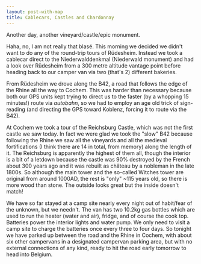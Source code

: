 ```yaml
---
layout: post-with-map
title: Cablecars, Castles and Chardonnay
---
```


<p class="intro"><span class="dropcap">A</span>nother day, another vineyard/castle/epic monument.</p>

Haha, no, I am not really that blasé. This morning we decided we didn't want to do any of the round-trip tours of Rüdesheim. Instead we took a cablecar direct to the Niederwalddenkmal (Niederwald monument) and had a look over Rüdesheim from a 300 metre altitude vantage point before heading back to our camper van via two (that's 2) different bakeries.

From Rüdesheim we drove along the B42, a road that follows the edge of the Rhine all the way to Cochem. This was harder than necessary because both our GPS units kept trying to direct us to the faster (by a whopping 15 minutes!) route via <em>autobahn</em>, so we had to employ an age old trick of sign-reading (and directing the GPS toward Koblenz, forcing it to route via the B42).

At Cochem we took a tour of the Reichsburg Castle, which was not the first castle we saw today. In fact we were glad we took the "slow" B42 because following the Rhine we saw all the vineyards and all the medieval fortifications (I think there are 14 in total, from memory) along the length of it. The Reichsburg is apparently the highest of them all, though the interior is a bit of a letdown because the castle was 90% destroyed by the French about 300 years ago and it was rebuilt as château by a nobleman in the late 1800s. So although the main tower and the so-called Witches tower are original from around 1000AD, the rest is "only" ~115 years old, so there is more wood than stone. The outside looks great but the inside doesn't match!

We have so far stayed at a camp site nearly every night out of habit/fear of the unknown, but we needn't. The van has two 10.2kg gas bottles which are used to run the heater (water and air), fridge, and of course the cook top. Batteries power the interior lights and water pump. We only need to visit a camp site to charge the batteries once every three to four days. So tonight we have parked up between the road and the Rhine in Cochem, with about six other campervans in a designated campervan parking area, but with no external connections of any kind, ready to hit the road early tomorrow to head into Belgium. 